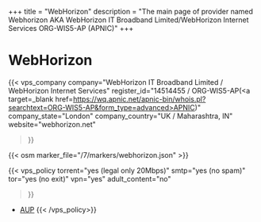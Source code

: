 +++
title = "WebHorizon"
description = "The main page of provider named Webhorizon AKA WebHorizon IT Broadband Limited/WebHorizon Internet Services ORG-WIS5-AP (APNIC)"
+++

# WebHorizon

{{< vps_company
company="WebHorizon IT Broadband Limited / WebHorizon Internet Services"
register_id="14514455 / ORG-WIS5-AP(<a target=_blank href=https://wq.apnic.net/apnic-bin/whois.pl?searchtext=ORG-WIS5-AP&form_type=advanced>APNIC</a>)"
company_state="London"
company_country="UK / Maharashtra, IN"
website="webhorizon.net"
>}}

{{< osm marker_file="/7/markers/webhorizon.json" >}}

{{< vps_policy
torrent="yes (legal only 20Mbps)"
smtp="yes (no spam)"
tor="yes (no exit)"
vpn="yes"
adult_content="no"
>}}
* [AUP](https://webhorizon.net/aup.html)
{{< /vps_policy>}}
